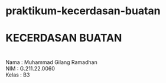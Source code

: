 # praktikum-kecerdasan-buatan

<h1>KECERDASAN BUATAN</br><h1></h1>
Nama : Muhammad Gilang Ramadhan</br>
NIM : G.211.22.0060</br>
Kelas : B3
